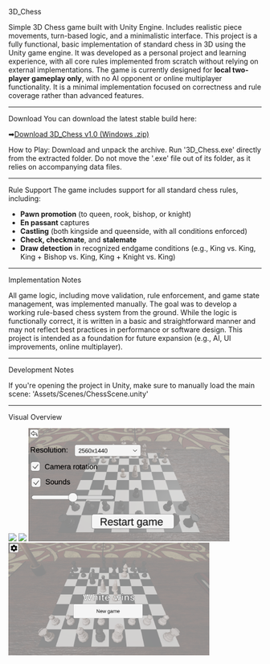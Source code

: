3D_Chess

Simple 3D Chess game built with Unity Engine. Includes realistic piece movements, turn-based logic, and a minimalistic interface.
This project is a fully functional, basic implementation of standard chess in 3D using the Unity game engine. It was developed as a personal project and learning experience, with all core rules implemented from scratch without relying on external implementations.
The game is currently designed for **local two-player gameplay only**, with no AI opponent or online multiplayer functionality. It is a minimal implementation focused on correctness and rule coverage rather than advanced features.

---
Download
You can download the latest stable build here:

➡[Download 3D_Chess v1.0 (Windows .zip)](https://github.com/mzabron/3D_Chess/releases/download/v1.0/3D_Chess.zip)

How to Play:
Download and unpack the archive.
Run '3D_Chess.exe' directly from the extracted folder.
Do not move the '.exe' file out of its folder, as it relies on accompanying data files.

---

Rule Support
The game includes support for all standard chess rules, including:

- **Pawn promotion** (to queen, rook, bishop, or knight)
- **En passant** captures
- **Castling** (both kingside and queenside, with all conditions enforced)
- **Check, checkmate**, and **stalemate**
- **Draw detection** in recognized endgame conditions (e.g., King vs. King, King + Bishop vs. King, King + Knight vs. King)

---

Implementation Notes

All game logic, including move validation, rule enforcement, and game state management, was implemented manually. The goal was to develop a working rule-based chess system from the ground. While the logic is functionally correct, it is written in a basic and straightforward manner and may not reflect best practices in performance or software design.
This project is intended as a foundation for future expansion (e.g., AI, UI improvements, online multiplayer).

---
Development Notes

If you're opening the project in Unity, make sure to manually load the main scene:
'Assets/Scenes/ChessScene.unity'

---
Visual Overview

<p float="left">
  <img src="Assets/images/s1.png" width="400"/>
  <img src="Assets/images/s2.png" width="400"/>
  <img src="Assets/images/s3.png" width="400"/>
  <img src="Assets/images/s4.png" width="400"/>
</p>

